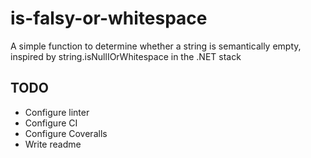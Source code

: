 # is-falsy-or-whitespace
A simple function to determine whether a string is semantically empty, inspired by string.isNullIOrWhitespace in the .NET stack

## TODO
* Configure linter
* Configure CI
* Configure Coveralls
* Write readme